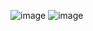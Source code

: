 ![image](https://user-images.githubusercontent.com/55262977/68487275-bf304280-027d-11ea-945a-9ec04564f673.png)
![image](https://user-images.githubusercontent.com/55262977/68544701-f2e7a580-0400-11ea-928c-b21d64ca8814.png)

